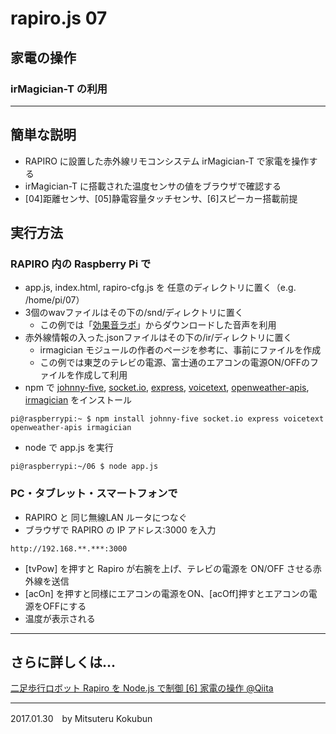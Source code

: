 # rapiro.js 07

##  家電の操作

### irMagician-T の利用

---
## 簡単な説明

- RAPIRO に設置した赤外線リモコンシステム irMagician-T で家電を操作する
- irMagician-T に搭載された温度センサの値をブラウザで確認する
- [04]距離センサ、[05]静電容量タッチセンサ、[6]スピーカー搭載前提

## 実行方法

### RAPIRO 内の Raspberry Pi で

- app.js, index.html, rapiro-cfg.js を 任意のディレクトリに置く（e.g. /home/pi/07）
- 3個のwavファイルはその下の/snd/ディレクトリに置く
    - この例では「[効果音ラボ](http://soundeffect-lab.info/)」からダウンロードした音声を利用
- 赤外線情報の入った.jsonファイルはその下の/ir/ディレクトリに置く
    - irmagician モジュールの作者のページを参考に、事前にファイルを作成
    - この例では東芝のテレビの電源、富士通のエアコンの電源ON/OFFのファイルを作成して利用    
- npm で [johnny-five](http://johnny-five.io/), [socket.io](http://socket.io/), [express](http://expressjs.com/ja/), [voicetext](https://github.com/pchw/node-voicetext), [openweather-apis](https://github.com/CICCIOSGAMINO/openweather-apis), [irmagician](https://www.npmjs.com/package/irmagician) をインストール

```
pi@raspberrypi:~ $ npm install johnny-five socket.io express voicetext openweather-apis irmagician
```

- node で app.js を実行
```
pi@raspberrypi:~/06 $ node app.js
```

### PC・タブレット・スマートフォンで

- RAPIRO と 同じ無線LAN ルータにつなぐ
- ブラウザで RAPIRO の IP アドレス:3000 を入力

```
http://192.168.**.***:3000
```

- [tvPow] を押すと Rapiro が右腕を上げ、テレビの電源を ON/OFF させる赤外線を送信
- [acOn] を押すと同様にエアコンの電源をON、[acOff]押すとエアコンの電源をOFFにする
- 温度が表示される


---

## さらに詳しくは...

[二足歩行ロボット Rapiro を Node.js で制御 [6] 家電の操作 @Qiita](http://qiita.com/mkoku/items/3c211f3e7e5deddcdd7b)

---
2017.01.30　by Mitsuteru Kokubun
